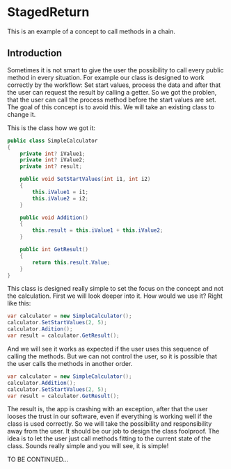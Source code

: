 # StagedReturn
This is an example of a concept to call methods in a chain.

## Introduction
Sometimes it is not smart to give the user the possibility to call every public method in every situation. 
For example our class is designed to work correctly by the workflow: Set start values, 
process the data and after that the user can request the result by calling a getter. So we got the problen, that the user can
call the process method before the start values are set. The goal of this concept is to avoid this.
We will take an existing class to change it.

This is the class how we got it:

```csharp
public class SimpleCalculator
{
    private int? iValue1;
    private int? iValue2;
    private int? result;

    public void SetStartValues(int i1, int i2)
    {
        this.iValue1 = i1;
        this.iValue2 = i2;
    }

    public void Addition()
    {
        this.result = this.iValue1 + this.iValue2;
    }

    public int GetResult()
    {
        return this.result.Value;
    }
}
```

This class is designed really simple to set the focus on the concept and not the calculation. First we will look deeper into it.
How would we use it? Right like this:

```csharp
var calculator = new SimpleCalculator();
calculator.SetStartValues(2, 5);
calculator.Adition();
var result = calculator.GetResult();
```

And we will see it works as expected if the user uses this sequence of calling the methods.
But we can not control the user, so it is possible that the user calls the methods in another order.

```csharp
var calculator = new SimpleCalculator();
calculator.Addition();
calculator.SetStartValues(2, 5);
var result = calculator.GetResult();
```

The result is, the app is crashing with an exception, after that the user looses the trust in our software,
even if everything is working well if the class is used correctly.
So we will take the possibility and responsibility away from the user. It should be our job to design the class foolproof.
The idea is to let the user just call methods fitting to the current state of the class. Sounds really simple and you will see, it is simple!

TO BE CONTINUED...
